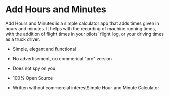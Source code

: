 # Add Hours and Minutes

Add Hours and Minutes is a simple calculator app that adds times given in hours
and minutes. It helps with the recording of machine running times, with the
addition of flight times in your pilots' flight log, or your driving times as a
truck driver.

- Simple, elegant and functional

- No advertisement, no commerical "pro" version

- Does not spy on you

- 100% Open Source

- Written without commercial interestSimple Hour and Minute Calculator
